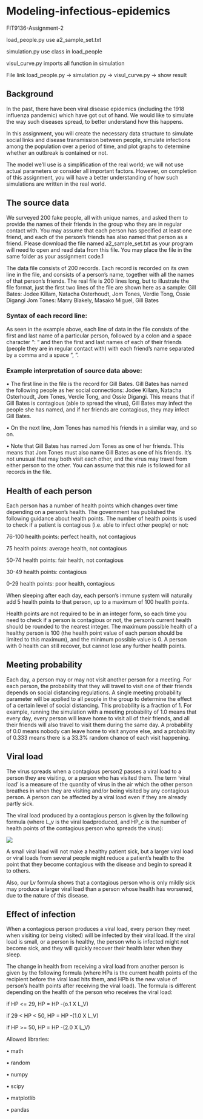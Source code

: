 # Modeling-infectious-epidemics
FIT9136-Assignment-2

load_people.py use a2_sample_set.txt


simulation.py use class in load_people


visul_curve.py imports all function in simulation


File link load_people.py -> simulation.py -> visul_curve.py -> show result



## Background

In the past, there have been viral disease epidemics (including the 1918 influenza pandemic) which have got out of hand. We would like to simulate the way such diseases spread, to better understand how this happens.


In this assignment, you will create the necessary data structure to simulate social links and disease transmission between people, simulate infections among the population over a period of time, and plot graphs to determine whether an outbreak is contained or not.


The model we’ll use is a simplification of the real world; we will not use actual parameters or consider all important factors. However, on completion of this assignment, you will have a better understanding of how such simulations are written in the real world.

## The source data

We surveyed 200 fake people, all with unique names, and asked them to provide the names of their friends in the group who they are in regular contact with. You may assume that each person has specified at least one friend, and each of the person’s friends has also named that person as a friend.
Please download the file named a2_sample_set.txt as your program will need to open and read data from this file. You may place the file in the same folder as your assignment code.1


The data file consists of 200 records. Each record is recorded on its own line in the file, and consists of a person’s name, together with all the names of that person’s friends. The real file is 200 lines long, but to illustrate the file format, just the first two lines of the file are shown here as a sample: Gill Bates: Jodee Killam, Natacha Osterhoudt, Jom Tones, Verdie Tong, Ossie Digangi Jom Tones: Marry Blakely, Masako Miguel, Gill Bates


### Syntax of each record line: 

As seen in the example above, each line of data in the file consists of the first and last name of a particular person, followed by a colon and a space character “: “ and then the first and last names of each of their friends (people they are in regular contact with) with each friend’s name separated by a comma and a space “, ”.


### Example interpretation of source data above:

• The first line in the file is the record for Gill Bates. Gill Bates has named the following people as her social connections: Jodee Killam, Natacha Osterhoudt, Jom Tones, Verdie Tong, and Ossie Digangi. This means that if Gill Bates is contagious (able to spread the virus), Gill Bates may infect the people she has named, and if her friends are contagious, they may infect Gill Bates.


• On the next line, Jom Tones has named his friends in a similar way, and so on.


• Note that Gill Bates has named Jom Tones as one of her friends. This means that Jom Tones must also name Gill Bates as one of his friends. It’s not unusual that may both visit each other, and the virus may travel from either person to the other. You can assume that this rule is followed for all records in the file.


## Health of each person

Each person has a number of health points which changes over time depending on a person’s health. The government has published the following guidance about health points. The number of health points is used to check if a patient is contagious (i.e. able to infect other people) or not:


76-100 health points: perfect health, not contagious


75 health points: average health, not contagious


50-74 health points: fair health, not contagious


30-49 health points: contagious


0-29 health points: poor health, contagious


When sleeping after each day, each person’s immune system will naturally add 5 health points to that person, up to a maximum of 100 health points.


Health points are not required to be in an integer form, so each time you need to check if a person is contagious or not, the person’s current health should be rounded to the nearest integer. The maximum possible health of a healthy person is 100 (the health point value of each person should be limited to this maximum), and the minimum possible value is 0. A person with 0 health can still recover, but cannot lose any further health points.



## Meeting probability

Each day, a person may or may not visit another person for a meeting. For each person, the probability that they will travel to visit one of their friends depends on social distancing regulations. A single meeting probability parameter will be applied to all people in the group to determine the effect of a certain level of social distancing. This probability is a fraction of 1. For example, running the simulation with a meeting probability of 1.0 means that every day, every person will leave home to visit all of their friends, and all their friends will also travel to visit them during the same day. A probability of 0.0 means nobody can leave home to visit anyone else, and a probability of 0.333 means there is a 33.3% random chance of each visit happening.

## Viral load

The virus spreads when a contagious person2 passes a viral load to a person they are visiting, or a person who has visited them. The term ‘viral load’ is a measure of the quantity of virus in the air which the other person breathes in when they are visiting and/or being visited by any contagious person. A person can be affected by a viral load even if they are already partly sick.


The viral load produced by a contagious person is given by the following formula (where L_v is the viral loadproduced, and HP_c is the number of health points of the contagious person who spreads the virus):


<img src="https://render.githubusercontent.com/render/math?math=L_v = 5 + \frac{(HP_c - 25)^2}{62}">


A small viral load will not make a healthy patient sick, but a larger viral load or viral loads from several people might reduce a patient’s health to the point that they become contagious with the disease and begin to spread it to others. 


Also, our Lv formula shows that a contagious person who is only mildly sick may produce a larger viral load than a person whose health has worsened, due to the nature of this disease. 


## Effect of infection
When a contagious person produces a viral load, every person they meet when visiting (or being visited) will be infected by their viral load. If the viral load is small, or a person is healthy, the person who is infected might not become sick, and they will quickly recover their health later when they sleep.


The change in health from receiving a viral load from another person is given by the following formula (where HPa is the current health points of the recipient before the viral load hits them, and HPb is the new value of person’s health points after receiving the viral load). The formula is different depending on the health of the person who receives the viral load:

if HP <= 29, HP = HP -(o.1 X L_V)


if 29 < HP < 50, HP = HP -(1.0 X L_V)


if HP >= 50, HP = HP -(2.0 X L_V)



Allowed libraries:


  • math
  
  
  • random
  
  
  • numpy
  
  
  • scipy
  
  
  • matplotlib
  
  
  • pandas
